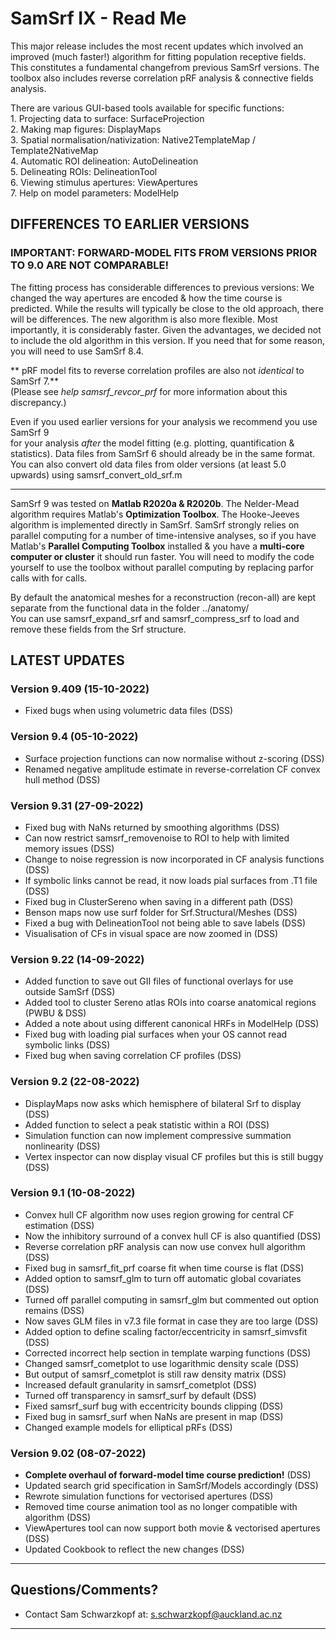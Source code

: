 # SamSrf IX - Read Me

This major release includes the most recent updates which involved an improved 
(much faster!) algorithm for fitting population receptive fields. This constitutes 
a fundamental changefrom previous SamSrf versions. The toolbox also includes 
reverse correlation pRF analysis & connective fields analysis. 

There are various GUI-based tools available for specific functions:  
    1. Projecting data to surface:              SurfaceProjection  
    2. Making map figures:                      DisplayMaps  
    3. Spatial normalisation/nativization:      Native2TemplateMap / Template2NativeMap  
	4. Automatic ROI delineation:               AutoDelineation  
    5. Delineating ROIs:                        DelineationTool  
    6. Viewing stimulus apertures:              ViewApertures  
	7. Help on model parameters:                ModelHelp  

## DIFFERENCES TO EARLIER VERSIONS

### IMPORTANT: FORWARD-MODEL FITS FROM VERSIONS PRIOR TO 9.0 ARE NOT COMPARABLE!  
The fitting process has considerable differences to previous versions: We changed 
the way apertures are encoded & how the time course is predicted. While the results
will typically be close to the old approach, there will be differences. The new algorithm
is also more flexible. Most importantly, it is considerably faster. Given the advantages,
we decided not to include the old algorithm in this version. If you need that for some
reason, you will need to use SamSrf 8.4.

** pRF model fits to reverse correlation profiles are also not *identical* to SamSrf 7.**  
(Please see *help samsrf_revcor_prf* for more information about this discrepancy.)  

Even if you used earlier versions for your analysis we recommend you use SamSrf 9  
for your analysis *after* the model fitting (e.g. plotting, quantification & statistics). 
Data files from SamSrf 6 should already be in the same format. You can also convert old 
data files from older versions (at least 5.0 upwards) using samsrf_convert_old_srf.m   

------

SamSrf 9 was tested on **Matlab R2020a & R2020b**. The Nelder-Mead algorithm requires 
Matlab's **Optimization Toolbox**. The Hooke-Jeeves algorithm is implemented directly 
in SamSrf. SamSrf strongly relies on parallel computing for a number of time-intensive 
analyses, so if you have Matlab's **Parallel Computing Toolbox** installed & you have a 
**multi-core computer or cluster** it should run faster. You will need to modify the 
code yourself to use the toolbox without parallel computing by replacing parfor calls 
with for calls.    
 
By default the anatomical meshes for a reconstruction (recon-all) are kept separate from 
the functional data in the folder ../anatomy/  
You can use samsrf_expand_srf and samsrf_compress_srf to load and remove these fields 
from the Srf structure.  

## LATEST UPDATES 

### Version 9.409 (15-10-2022)  
- Fixed bugs when using volumetric data files (DSS)  

### Version 9.4 (05-10-2022)  
- Surface projection functions can now normalise without z-scoring (DSS)  
- Renamed negative amplitude estimate in reverse-correlation CF convex hull method (DSS)  

### Version 9.31 (27-09-2022)  
- Fixed bug with NaNs returned by smoothing algorithms (DSS)  
- Can now restrict samsrf_removenoise to ROI to help with limited memory issues (DSS)  
- Change to noise regression is now incorporated in CF analysis functions (DSS)  
- If symbolic links cannot be read, it now loads pial surfaces from .T1 file (DSS)  
- Fixed bug in ClusterSereno when saving in a different path (DSS)  
- Benson maps now use surf folder for Srf.Structural/Meshes (DSS)  
- Fixed a bug with DelineationTool not being able to save labels (DSS)  
- Visualisation of CFs in visual space are now zoomed in (DSS)  

### Version 9.22 (14-09-2022)  
- Added function to save out GII files of functional overlays for use outside SamSrf (DSS)  
- Added tool to cluster Sereno atlas ROIs into coarse anatomical regions (PWBU & DSS)  
- Added a note about using different canonical HRFs in ModelHelp (DSS)  
- Fixed bug with loading pial surfaces when your OS cannot read symbolic links (DSS)  
- Fixed bug when saving correlation CF profiles (DSS)  

### Version 9.2 (22-08-2022)  
- DisplayMaps now asks which hemisphere of bilateral Srf to display (DSS)  
- Added function to select a peak statistic within a ROI (DSS)  
- Simulation function can now implement compressive summation nonlinearity (DSS)  
- Vertex inspector can now display visual CF profiles but this is still buggy (DSS)  

### Version 9.1 (10-08-2022)  
- Convex hull CF algorithm now uses region growing for central CF estimation (DSS)  
- Now the inhibitory surround of a convex hull CF is also quantified (DSS)  
- Reverse correlation pRF analysis can now use convex hull algorithm (DSS)  
- Fixed bug in samsrf_fit_prf coarse fit when time course is flat (DSS)  
- Added option to samsrf_glm to turn off automatic global covariates (DSS)  
- Turned off parallel computing in samsrf_glm but commented out option remains (DSS)  
- Now saves GLM files in v7.3 file format in case they are too large (DSS)  
- Added option to define scaling factor/eccentricity in samsrf_simvsfit (DSS)  
- Corrected incorrect help section in template warping functions (DSS)  
- Changed samsrf_cometplot to use logarithmic density scale (DSS)  
- But output of samsrf_cometplot is still raw density matrix (DSS)  
- Increased default granularity in samsrf_cometplot (DSS)  
- Turned off transparency in samsrf_surf by default (DSS)  
- Fixed samsrf_surf bug with eccentricity bounds clipping (DSS)  
- Fixed bug in samsrf_surf when NaNs are present in map (DSS)  
- Changed example models for elliptical pRFs (DSS)  

### Version 9.02 (08-07-2022)  
- **Complete overhaul of forward-model time course prediction!** (DSS)  
- Updated search grid specification in SamSrf/Models accordingly (DSS)  
- Rewrote simulation functions for vectorised apertures (DSS)  
- Removed time course animation tool as no longer compatible with algorithm (DSS)  
- ViewApertures tool can now support both movie & vectorised apertures (DSS)  
- Updated Cookbook to reflect the new changes (DSS)  

------

## Questions/Comments?
* Contact Sam Schwarzkopf at: s.schwarzkopf@auckland.ac.nz

------
